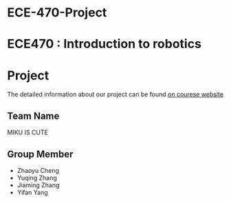 # ECE-470-Project
# ECE470 : Introduction to robotics
# Project
The detailed information about our project can be found [on courese website](https://publish.illinois.edu/ece470-intro-robotics/project/)
## Team Name
MIKU IS CUTE
## Group Member
* Zhaoyu Cheng
* Yuqing Zhang
* Jiaming Zhang
* Yifan Yang
